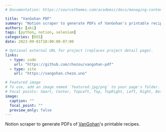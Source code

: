 ```yaml
---
# Documentation: https://sourcethemes.com/academic/docs/managing-content/

title: "VanGohan PDF"
summary: "Notion scraper to generate PDFs of VanGohan's printable recipes"
authors: [aki]
tags: [python, notion, selenium]
categories: [OSS]
date: 2023-09-01T18:00:00-07:00

# Optional external URL for project (replaces project detail page).
links:
  - type: code
    url: "https://github.com/chezou/vangohan-pdf"
  - type: site
    url: "https://vangohan.chezo.uno"

# Featured image
# To use, add an image named `featured.jpg/png` to your page's folder.
# Focal points: Smart, Center, TopLeft, Top, TopRight, Left, Right, BottomLeft, Bottom, BottomRight.
image:
  caption: ""
  focal_point: ""
  preview_only: false
---
```


Notion scraper to generate PDFs of [VanGohan](https://vangohan.com)'s printable recipes.
